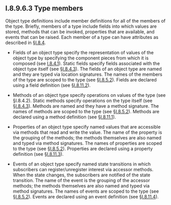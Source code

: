 ## I.8.9.6.3 Type members

Object type definitions include member definitions for all of the members of the type. Briefly, members of a type include fields into which values are stored, methods that can be invoked, properties that are available, and events that can be raised. Each member of a type can have attributes as described in §[I.8.4](i.8.4-type-members.md).

 * Fields of an object type specify the representation of values of the object type by specifying the component pieces from which it is composed (see [I.8.4.1](i.8.4.1-fields-array-elements-and-values.md)). Static fields specify fields associated with the object type itself (see §[I.8.4.3](i.8.4.3-static-fields-and-static-methods.md)). The fields of an object type are named and they are typed via location signatures. The names of the members of the type are scoped to the type (see §[I.8.5.2](i.8.5.2-assemblies-and-scoping.md)). Fields are declared using a field definition (see §[I.8.11.2](i.8.11.2-field-definitions.md)).

 * Methods of an object type specify operations on values of the type (see §I.8.4.2). Static methods specify operations on the type itself (see §[I.8.4.3](i.8.4.3-static-fields-and-static-methods.md)). Methods are named and they have a method signature. The names of methods are scoped to the type (see §[I.8.5.2](i.8.5.2-assemblies-and-scoping.md)). Methods are declared using a method definition (see §[I.8.11.1](i.8.11.1-method-definitions.md)).

 * Properties of an object type specify named values that are accessible via methods that read and write the value. The name of the property is the grouping of the methods; the methods themselves are also named and typed via method signatures. The names of properties are scoped to the type (see §[I.8.5.2](i.8.5.2-assemblies-and-scoping.md)). Properties are declared using a property definition (see §[I.8.11.3](i.8.11.3-property-definitions.md)).

 * Events of an object type specify named state transitions in which subscribers can register/unregister interest via accessor methods. When the state changes, the subscribers are notified of the state transition. The name of the event is the grouping of the accessor methods; the methods themselves are also named and typed via method signatures. The names of events are scoped to the type (see §[I.8.5.2](i.8.5.2-assemblies-and-scoping.md)). Events are declared using an event definition (see §[I.8.11.4](i.8.11.4-event-definitions.md)).
